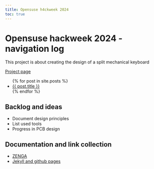 ```yaml
---
title: Opensuse h4ckweek 2024
toc: true
---
```


# Opensuse hackweek 2024 - navigation log

This project is about creating the design of a split mechanical keyboard


[Project page](https://hackweek.opensuse.org/projects/PAGE)

<ul>
  {% for post in site.posts %}
    <li>
      <a href="{{ post.url | relative_url }}">{{ post.title }}</a>
    </li>
  {% endfor %}
</ul>

## Backlog and ideas

* Document design principles
* List used tools
* Progress in PCB design

## Documentation and link collection

- [ZENGA](https://github.com/michelepagot/zenga)
- [Jekyll and github pages](https://docs.github.com/en/pages/setting-up-a-github-pages-site-with-jekyll)

